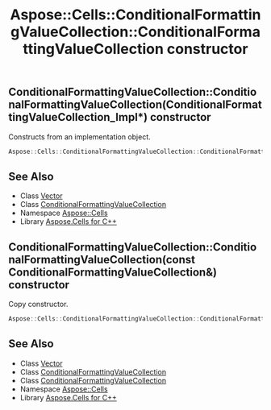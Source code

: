 ﻿---
title: Aspose::Cells::ConditionalFormattingValueCollection::ConditionalFormattingValueCollection constructor
linktitle: ConditionalFormattingValueCollection
second_title: Aspose.Cells for C++ API Reference
description: 'Aspose::Cells::ConditionalFormattingValueCollection::ConditionalFormattingValueCollection constructor. Constructs from an implementation object in C++.'
type: docs
weight: 100
url: /cpp/aspose.cells/conditionalformattingvaluecollection/conditionalformattingvaluecollection/
---
## ConditionalFormattingValueCollection::ConditionalFormattingValueCollection(ConditionalFormattingValueCollection_Impl*) constructor


Constructs from an implementation object.

```cpp
Aspose::Cells::ConditionalFormattingValueCollection::ConditionalFormattingValueCollection(ConditionalFormattingValueCollection_Impl *impl)
```

## See Also

* Class [Vector](../../vector/)
* Class [ConditionalFormattingValueCollection](../)
* Namespace [Aspose::Cells](../../)
* Library [Aspose.Cells for C++](../../../)
## ConditionalFormattingValueCollection::ConditionalFormattingValueCollection(const ConditionalFormattingValueCollection\&) constructor


Copy constructor.

```cpp
Aspose::Cells::ConditionalFormattingValueCollection::ConditionalFormattingValueCollection(const ConditionalFormattingValueCollection &src)
```

## See Also

* Class [Vector](../../vector/)
* Class [ConditionalFormattingValueCollection](../)
* Class [ConditionalFormattingValueCollection](../)
* Namespace [Aspose::Cells](../../)
* Library [Aspose.Cells for C++](../../../)
